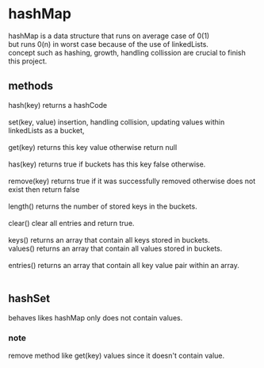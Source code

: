 # hashMap

hashMap is a data structure that runs on average case of 0(1) </br> 
but runs 0(n) in worst case because of the use of linkedLists. </br>
concept such as hashing, growth, handling collission are crucial to finish this project.

## methods 
hash(key) returns a hashCode </br>
</br>
set(key, value) insertion, handling collision, updating values within linkedLists as a bucket, </br>
</br>
get(key) returns this key value otherwise return null</br>
</br>
has(key) returns true if buckets has this key false otherwise.</br>
</br>
remove(key) returns true if it was successfully removed otherwise does not exist then return false</br>
</br>
length() returns the number of stored keys in the buckets. </br>
</br>
clear() clear all entries and return true. </br>
</br>
keys() returns an array that contain all keys stored in buckets. </br>
values() returns an array that contain all values stored in buckets.</br>
</br>
entries() returns an array that contain all key value pair within an array. </br>
</br>

## hashSet

behaves likes hashMap only does not contain values.

### note

remove method like get(key) values since it doesn't contain value.
